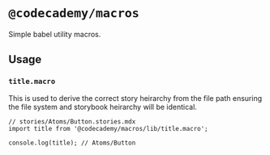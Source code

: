 # `@codecademy/macros`

Simple babel utility macros.

## Usage

### `title.macro`

This is used to derive the correct story heirarchy from the file path ensuring the file system and storybook heirarchy will be identical.

```tsx
// stories/Atoms/Button.stories.mdx
import title from '@codecademy/macros/lib/title.macro';

console.log(title); // Atoms/Button
```
